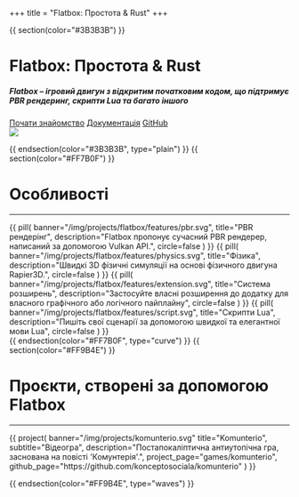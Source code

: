 +++
title = "Flatbox: Простота & Rust"
+++

{{ section(color="#3B3B3B") }}

<div class="container row">
    <div class="col-lg-6 col-12 order-lg-1 order-2 ps-lg-5 ps-md-5 pt-3 animate__animated animate__fadeIn">
        <h1 class="display-1 bold">Flatbox: Простота &amp; Rust</h1>
        <h5 class="mb-3 lh-base">Flatbox – ігровий двигун з відкритим початковим кодом, що підтримує PBR рендеринг, скрипти Lua та багато іншого</h5>
        <a class="btn btn-primary m-1" href="https://konceptosociala.eu.org/flatbox"><i class="fa fa-rocket" aria-hidden="true"></i> Почати знайомство</a>
        <a class="btn btn-outline-warning m-1" href="https://docs.rs/despero"><i class="fa fa-book" aria-hidden="true"></i> Документація</a>
        <a class="btn btn-outline-light m-1" href="https://github.com/konceptosociala/flatbox"><i class="fa fa-github" aria-hidden="true"></i> GitHub</a>
    </div>
    <div class="col-lg-6 col-12 order-lg-2 order-1 pt-3 animate__animated animate__fadeIn animate__delay-1s text-center">
        <img src="/img/flatbox_logo.png" class="w-75 p-lg-5 p-3 float-lg-end"/>
    </div>
</div>

{{ endsection(color="#3B3B3B", type="plain") }}
{{ section(color="#FF7B0F") }}

# Особливості
<hr class="big-hr">
<div class="row">
    {{
        pill(
            banner="/img/projects/flatbox/features/pbr.svg",
            title="PBR рендерінг",
            description="Flatbox пропонує сучасний PBR рендерер, написаний за допомогою Vulkan API.",
            circle=false
        )
    }}
    {{
        pill(
            banner="/img/projects/flatbox/features/physics.svg",
            title="Фізика",
            description="Швидкі 3D фізичні симуляції на основі фізичного двигуна Rapier3D.",
            circle=false
        )
    }}
    {{
        pill(
            banner="/img/projects/flatbox/features/extension.svg",
            title="Система розширень",
            description="Застосуйте власні розширення до додатку для власного графічного або логічного пайплайну",
            circle=false
        )
    }}
    {{
        pill(
            banner="/img/projects/flatbox/features/script.svg",
            title="Скрипти Lua",
            description="Пишіть свої сценарії за допомогою швидкої та елегантної мови Lua",
            circle=false
        )
    }}
</div>
{{ endsection(color="#FF7B0F", type="curve") }}
{{ section(color="#FF9B4E") }}

# Проєкти, створені за допомогою Flatbox
<hr class="big-hr">
<div class="row">
    {{ 
        project(
            banner="/img/projects/komunterio.svg"
            title="Komunterio", 
            subtitle="Відеогра", 
            description="Постапокаліптична антиутопічна гра, заснована на повісті 'Комунтерія'.",
            project_page="games/komunterio",
            github_page="https://github.com/konceptosociala/komunterio"
        ) 
    }}
</div>

{{ endsection(color="#FF9B4E", type="waves") }}